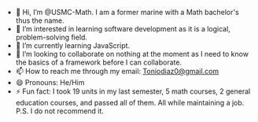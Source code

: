 - 👋 Hi, I’m @USMC-Math. I am a former marine with a Math bachelor's thus the name.
- 👀 I’m interested in learning software development as it is a logical, problem-solving field.
- 🌱 I’m currently learning JavaScript.
- 💞️ I’m looking to collaborate on nothing at the moment as I need to know the basics of a framework before I can collaborate.
- 📫 How to reach me through my email: Toniodiaz0@gmail.com
- 😄 Pronouns: He/Him
- ⚡ Fun fact: I took 19 units in my last semester, 5 math courses, 2 general education courses, and passed all of them. All while maintaining a job. P.S. I do not recommend it.

<!---
USMC-Math/USMC-Math is a ✨ special ✨ repository because its `README.md` (this file) appears on your GitHub profile.
You can click the Preview link to take a look at your changes.
--->
